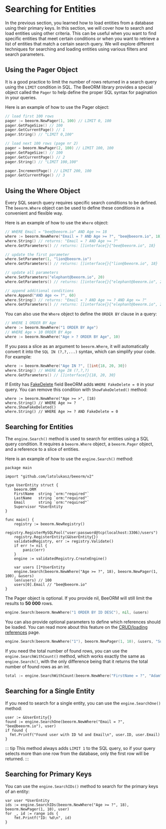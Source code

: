 # Searching for Entities

In the previous section, you learned how to load entities from a database using their primary keys. In this section, we will cover how to search and load entities using other criteria. This can be useful when you want to find specific entities that meet certain conditions or when you want to retrieve a list of entities that match a certain search query. We will explore different techniques for searching and loading entities using various filters and search parameters.

## Using the Pager Object

It is a good practice to limit the number of rows returned in a search query using the `LIMIT` condition in SQL. The BeeORM library provides a special object called the `Pager` to help define the proper SQL syntax for pagination in your queries.

Here is an example of how to use the Pager object:

```go
// load first 100 rows
pager := beeorm.NewPager(1, 100) // LIMIT 0, 100
pager.GetPageSize() // 100
pager.GetCurrentPage() // 1
pager.String() // "LIMIT 0,100"

// load next 100 rows (page nr 2)
pager = beeorm.NewPager(2, 100) // LIMIT 100, 100
pager.GetPageSize() // 100
pager.GetCurrentPage() // 2
pager.String() // "LIMIT 100,100"

pager.IncrementPage() // LIMIT 200, 100
pager.GetCurrentPage() // 3
```

## Using the Where Object

Every SQL search query requires specific search conditions to be defined. The `beeorm.Where` object can be used to define these conditions in a convenient and flexible way.

Here is an example of how to use the `Where` object:

```go
// WHERE Email = "bee@beeorm.io" AND Age >= 18
where := beeorm.NewWhere("Email = ? AND Age >= ?", "bee@beeorm.io", 18)
where.String() // returns: "Email = ? AND Age >= ?"
where.GetParameters() // returns: []interface{}{"bee@beeorm.io", 18}

// update the first parameter
where.SetParameter(1, "lion@beeorm.io")
where.GetParameters() // returns: []interface{}{"lion@beeorm.io", 18}

// update all parameters
where.SetParameters("elephant@beeorm.io", 20)
where.GetParameters() // returns: []interface{}{"elephant@beeorm.io", 20}

// append additional conditions
where.Append("AND Age <= ?", 60)
where.String() // returns: "Email = ? AND Age >= ? AND Age <= ?"
where.GetParameters() // returns: []interface{}{"elephant@beeorm.io", 20, 60}
```

You can also use the `Where` object to define the `ORDER BY` clause in a query:

```go
// WHERE 1 ORDER BY Age
where := beeorm.NewWhere("1 ORDER BY Age")
// WHERE Age > 10 ORDER BY Age
where := beeorm.NewWhere("Age > ? ORDER BY Age", 10)
```
If you pass a slice as an argument to `beeorm.Where`, it will automatically convert it into the `SQL IN (?,?,...)` syntax, which can simplify your code. For example:

```go
where := beeorm.NewWhere("Age IN ?", []int{18, 20, 30})
where.String() // WHERE Age IN (?,?,?)
where.GetParameters() // []interface{}{18, 20, 30}
```

If Entity has [FakeDelete](/guide/entity_fields.html#fake-delete) field BeeORM adds
 `WHERE FakeDelete = 0` in your query. You can remove this condition with `ShowFakeDeleted()` method:

```go{3}
where := beeorm.NewWhere("Age >= >", [18)
where.String() // WHERE Age >= ?
where.ShowFakeDeleted()
where.String() // WHERE Age >= ? AND FakeDelete = 0
```

## Searching for Entities

The `engine.Search()` method is used to search for entities using a SQL query condition. It requires a `beeorm.Where` object, a `beeorm.Pager` object, and a reference to a slice of entities.

Here is an example of how to use the `engine.Search()` method:

```go{24}
package main

import "github.com/latolukasz/beeorm/v2"

type UserEntity struct {
    beeorm.ORM
    FirstName  string `orm:"required"`
    LastName   string `orm:"required"`
    Email      string `orm:"required"`
    Supervisor *UserEntity
}

func main() {
    registry := beeorm.NewRegistry()
    registry.RegisterMySQLPool("user:password@tcp(localhost:3306)/users")
    registry.RegisterEntity(&UserEntity{})
    validatedRegistry, err := registry.Validate()
    if err != nil {
        panic(err)
    }
    engine := validatedRegistry.CreateEngine()

    var users []*UserEntity
    engine.Search(beeorm.NewWhere("Age >= ?", 18), beeorm.NewPager(1, 100), &users)
    len(users) // 100
    users[0].Email // "bee@beeorm.io"
}
```

The Pager object is optional. If you provide nil, BeeORM will still limit the results to **50 000** rows.

```go
engine.Search(beeorm.NewWhere("1 ORDER BY ID DESC"), nil, &users)
```

You can also provide optional parameters to define which references should be loaded. You can read more about this feature on the [CRUD/loading references](/guide/crud.html#loading-references) page.

```go
engine.Search(beeorm.NewWhere("1"), beeorm.NewPager(1, 10), &users, "Supervisor")
```

If you need the total number of found rows, you can use the `engine.SearchWithCount()` method, which works exactly the same as `engine.Search()`, with the only difference being that it returns the total number of found rows as an int.

```go
total := engine.SearchWithCount(beeorm.NewWhere("FirstName = ?", "Adam"), beeorm.NewPager(1, 10), &users)
```

## Searching for a Single Entity

If you need to search for a single entity, you can use the `engine.SearchOne()` method:

```go{2}
user := &UserEntity{}
found := engine.SearchOne(beeorm.NewWhere("Email = ?", "bee@beeorm.io"), user)
if found {
  fmt.Printf("Found user with ID %d and Email\n", user.ID, user.Email)
}
```

::: tip
This method always adds `LIMIT 1` to the SQL query, so if your query selects more than one row from the database, only the first row will be returned.
:::

## Searching for Primary Keys

You can use the `engine.SearchIDs()` method to search for the primary keys of an entity:

```go{2}
var user *UserEntity
ids := engine.SearchIDs(beeorm.NewWhere("Age >= ?", 18), beeorm.NewPager(1, 10), user)
for _, id := range ids {
    fmt.Printf("ID: %d\n", id)
}
```